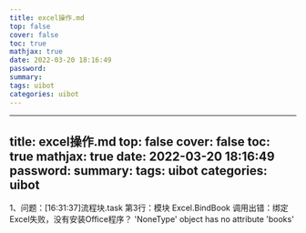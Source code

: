 ```yaml
---
title: excel操作.md
top: false
cover: false
toc: true
mathjax: true
date: 2022-03-20 18:16:49
password:
summary:
tags: uibot
categories: uibot
---
```

---
title: excel操作.md
top: false
cover: false
toc: true
mathjax: true
date: 2022-03-20 18:16:49
password:
summary:
tags: uibot
categories: uibot
---
1、问题：[16:31:37]流程块.task 第3行：模块 Excel.BindBook 调用出错：绑定Excel失败，没有安装Office程序？
'NoneType' object has no attribute 'books'
